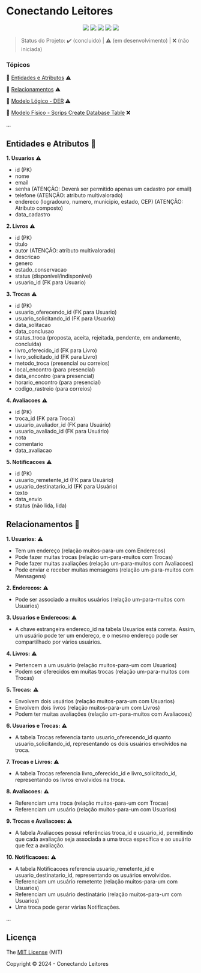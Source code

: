<h1>Conectando Leitores</h1> 

<p align="center">
  <img src="http://img.shields.io/static/v1?label=Draw.io&message=24.6.4&color=f08705&style=for-the-badge&logo=diagramsdotnet"/>
  <img src="http://img.shields.io/static/v1?label=Workbench MySQL&message=8.0.38&color=4479a1&style=for-the-badge&logo=mysql&logoColor=f5f5f5"/>
  <img src="http://img.shields.io/static/v1?label=PostgreSQL&message=16&color=4169e1&style=for-the-badge&logo=postgresql&logoColor=f5f5f5"/>
  <img src="http://img.shields.io/static/v1?label=STATUS&message=EM%20DESENVOLVIMENTO&color=yellow&style=for-the-badge"/>
  <img src="http://img.shields.io/static/v1?label=License&message=MIT&color=green&style=for-the-badge"/>
</p>

> Status do Projeto: :heavy_check_mark: (concluido) | :warning: (em desenvolvimento) | :x: (não iniciada)

### Tópicos 

:small_blue_diamond: [Entidades e Atributos](#entidades-e-atributos-file_folder) :warning:

:small_blue_diamond: [Relacionamentos](#relacionamentos-handshake) :warning:

:small_blue_diamond: [Modelo Lógico - DER](modelo_logico_der) :warning:

:small_blue_diamond: [Modelo Físico - Scrips Create Database Table](scripts_database_table) :x:

... 

## Entidades e Atributos :file_folder:

<p align="justify">

**1. Usuarios** :warning:
  - id (PK)
  - nome
  - email
  - senha (ATENÇÃO: Deverá ser permitido apenas um cadastro por email)
  - telefone (ATENÇÃO: atributo multivalorado)
  - endereco (logradouro, numero, municipio, estado, CEP) (ATENÇÃO: Atributo composto)
  - data_cadastro

**2. Livros** :warning:
  - id (PK)
  - titulo
  - autor (ATENÇÃO: atributo multivalorado)
  - descricao
  - genero
  - estado_conservacao
  - status (disponível/indisponível)
  - usuario_id (FK para Usuario)

**3. Trocas** :warning:
  - id (PK)
  - usuario_oferecendo_id (FK para Usuario)
  - usuario_solicitando_id (FK para Usuario)
  - data_solitacao
  - data_conclusao
  - status_troca (proposta, aceita, rejeitada, pendente, em andamento, concluída)
  - livro_oferecido_id (FK para Livro)
  - livro_solicitado_id (FK para Livro)
  - metodo_troca (presencial ou correios)
  - local_encontro (para presencial)
  - data_encontro (para presencial)
  - horario_encontro (para presencial)
  - codigo_rastreio (para correios)

**4. Avaliacoes** :warning:
  - id (PK)
  - troca_id (FK para Troca)
  - usuario_avaliador_id (FK para Usuário)
  - usuario_avaliado_id (FK para Usuário)
  - nota
  - comentario
  - data_avaliacao

**5. Notificacoes** :warning:
  - id (PK)
  - usuario_remetente_id (FK para Usuário)
  - usuario_destinatario_id (FK para Usuário)
  - texto
  - data_envio
  - status (não lida, lida) 

</p>

## Relacionamentos :handshake:

**1. Usuarios:** :warning:
  - Tem um endereço (relação muitos-para-um com Enderecos)
  - Pode fazer muitas trocas (relação um-para-muitos com Trocas)
  - Pode fazer muitas avaliações (relação um-para-muitos com Avaliacoes)
  - Pode enviar e receber muitas mensagens (relação um-para-muitos com Mensagens)

**2. Enderecos:** :warning:
  - Pode ser associado a muitos usuários (relação um-para-muitos com Usuarios)

**3. Usuarios e Enderecos:** :warning:
  - A chave estrangeira endereco_id na tabela Usuarios está correta. Assim, um usuário pode ter um endereço, e o mesmo endereço pode ser compartilhado por vários usuários.

**4. Livros:** :warning:
  - Pertencem a um usuário (relação muitos-para-um com Usuarios)
  - Podem ser oferecidos em muitas trocas (relação um-para-muitos com Trocas)

**5. Trocas:** :warning:
  - Envolvem dois usuários (relação muitos-para-um com Usuarios)
  - Envolvem dois livros (relação muitos-para-um com Livros)
  - Podem ter muitas avaliações (relação um-para-muitos com Avaliacoes)

**6. Usuarios e Trocas:** :warning:
   - A tabela Trocas referencia tanto usuario_oferecendo_id quanto usuario_solicitando_id, representando os dois usuários envolvidos na troca.

**7. Trocas e Livros:** :warning:
   - A tabela Trocas referencia livro_oferecido_id e livro_solicitado_id, representando os livros envolvidos na troca.

**8. Avaliacoes:** :warning:
  - Referenciam uma troca (relação muitos-para-um com Trocas)
  - Referenciam um usuário (relação muitos-para-um com Usuarios)

**9. Trocas e Avaliacoes:** :warning:
  - A tabela Avaliacoes possui referências troca_id e usuario_id, permitindo que cada avaliação seja associada a uma troca específica e ao usuário que fez a avaliação.

**10. Notificacoes:** :warning:
  - A tabela Notificacoes referencia usuario_remetente_id e usuario_destinatario_id, representando os usuários envolvidos.
  - Referenciam um usuário remetente (relação muitos-para-um com Usuarios)
  - Referenciam um usuário destinatário (relação muitos-para-um com Usuarios)
  - Uma troca pode gerar várias Notificações.

... 

## Licença 

The [MIT License]() (MIT)

Copyright :copyright: 2024 - Conectando Leitores
